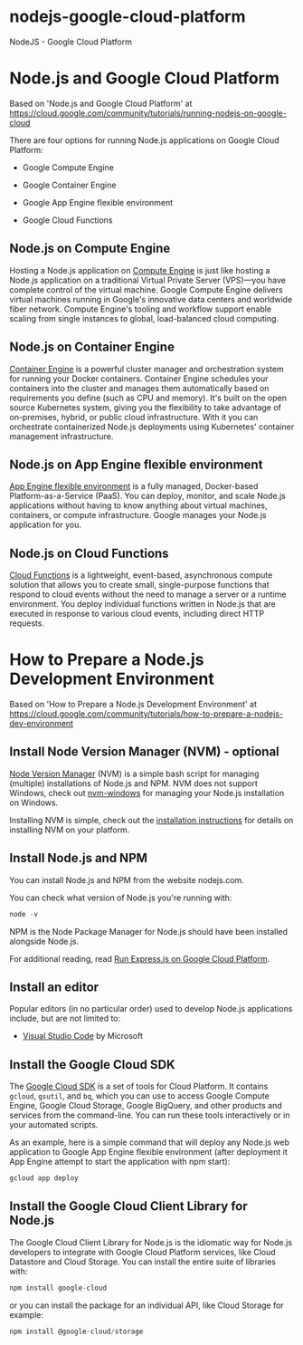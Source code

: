 # nodejs-google-cloud-platform
NodeJS - Google Cloud Platform

# Node.js and Google Cloud Platform

Based on 'Node.js and Google Cloud Platform' at https://cloud.google.com/community/tutorials/running-nodejs-on-google-cloud

There are four options for running Node.js applications on Google Cloud Platform:

- Google Compute Engine

- Google Container Engine

- Google App Engine flexible environment

- Google Cloud Functions

## Node.js on Compute Engine

Hosting a Node.js application on [Compute Engine](https://cloud.google.com/compute/) is just like hosting a Node.js application on a traditional Virtual Private Server (VPS)—you have complete control of the virtual machine. Google Compute Engine delivers virtual machines running in Google's innovative data centers and worldwide fiber network. Compute Engine's tooling and workflow support enable scaling from single instances to global, load-balanced cloud computing.

## Node.js on Container Engine

[Container Engine](https://cloud.google.com/container-engine/) is a powerful cluster manager and orchestration system for running your Docker containers. Container Engine schedules your containers into the cluster and manages them automatically based on requirements you define (such as CPU and memory). It's built on the open source Kubernetes system, giving you the flexibility to take advantage of on-premises, hybrid, or public cloud infrastructure. With it you can orchestrate containerized Node.js deployments using Kubernetes' container management infrastructure.

## Node.js on App Engine flexible environment

[App Engine flexible environment](https://cloud.google.com/appengine/docs/flexible/nodejs/) is a fully managed, Docker-based Platform-as-a-Service (PaaS). You can deploy, monitor, and scale Node.js applications without having to know anything about virtual machines, containers, or compute infrastructure. Google manages your Node.js application for you.

## Node.js on Cloud Functions

[Cloud Functions](https://cloud.google.com/functions/) is a lightweight, event-based, asynchronous compute solution that allows you to create small, single-purpose functions that respond to cloud events without the need to manage a server or a runtime environment. You deploy individual functions written in Node.js that are executed in response to various cloud events, including direct HTTP requests.

# How to Prepare a Node.js Development Environment

Based on 'How to Prepare a Node.js Development Environment' at https://cloud.google.com/community/tutorials/how-to-prepare-a-nodejs-dev-environment

## Install Node Version Manager (NVM) - optional

[Node Version Manager](https://github.com/creationix/nvm) (NVM) is a simple bash script for managing (multiple) installations of Node.js and NPM. NVM does not support Windows, check out [nvm-windows](https://github.com/coreybutler/nvm-windows) for managing your Node.js installation on Windows.

Installing NVM is simple, check out the [installation instructions](https://github.com/creationix/nvm#installation) for details on installing NVM on your platform.

## Install Node.js and NPM

You can install Node.js and NPM from the website nodejs.com.

You can check what version of Node.js you're running with:

```javascript
node -v
```

NPM is the Node Package Manager for Node.js should have been installed alongside Node.js. 

For additional reading, read [Run Express.js on Google Cloud Platform](https://cloud.google.com/community/tutorials/run-expressjs-on-google-app-engine).

## Install an editor

Popular editors (in no particular order) used to develop Node.js applications include, but are not limited to:

- [Visual Studio Code](https://code.visualstudio.com/) by Microsoft

## Install the Google Cloud SDK

The [Google Cloud SDK](https://cloud.google.com/sdk/) is a set of tools for Cloud Platform. It contains ```gcloud```, ```gsutil```, and ```bq```, which you can use to access Google Compute Engine, Google Cloud Storage, Google BigQuery, and other products and services from the command-line. You can run these tools interactively or in your automated scripts.

As an example, here is a simple command that will deploy any Node.js web application to Google App Engine flexible environment (after deployment it App Engine attempt to start the application with npm start):

```javascript
gcloud app deploy
```

## Install the Google Cloud Client Library for Node.js

The Google Cloud Client Library for Node.js is the idiomatic way for Node.js developers to integrate with Google Cloud Platform services, like Cloud Datastore and Cloud Storage. You can install the entire suite of libraries with:

```javascript
npm install google-cloud
```

or you can install the package for an individual API, like Cloud Storage for example:

```javascript
npm install @google-cloud/storage
```




